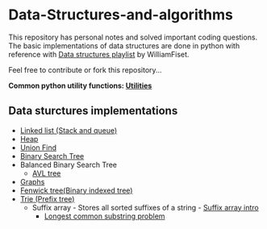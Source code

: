 # Data-Structures-and-algorithms

This repository has personal notes and solved important coding questions. The basic implementations of data structures are done in python with reference with [Data structures playlist](https://www.youtube.com/playlist?list=PLDV1Zeh2NRsB6SWUrDFW2RmDotAfPbeHu) by WilliamFiset.

Feel free to contribute or fork this repository...

**Common python utility functions: [Utilities](../Utilities/0_utilities.py)**

## Data sturctures implementations

* [Linked list (Stack and queue)](../master/Utilities/linked_list.py)
* [Heap](../master/Utilities/heap.py)
* [Union Find](../master/Utilities/union_find.py)
* [Binary Search Tree](../master/Utilities/BST.py)
* Balanced Binary Search Tree
  * [AVL tree](../master/Utilities/AVL_tree.py)
* [Graphs](../master/Utilities/graph.py)
* [Fenwick tree(Binary indexed tree)](../master/Utilities/fenwick_tree.py)
* [Trie (Prefix tree)](../master/Utilities/trie.py)
  * Suffix array - Stores all sorted suffixes of a string - [Suffix array intro](https://youtu.be/zqKlL3ZpTqs)
    * [Longest common substring problem](https://youtu.be/Ic80xQFWevc)
